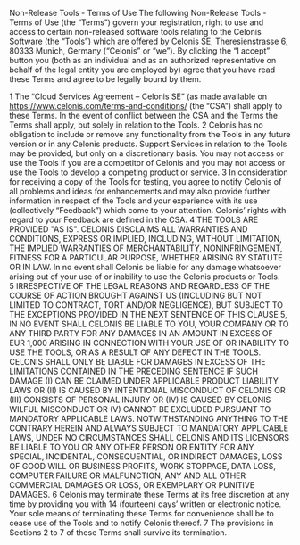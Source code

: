 Non-Release Tools - Terms of Use
The following Non-Release Tools - Terms of Use (the “Terms”) govern your registration, right to use and access to certain non-released software tools relating to the Celonis Software (the “Tools”) which are  offered by Celonis SE, Theresienstrasse 6, 80333 Munich, Germany (“Celonis” or “we”). By clicking the “I accept” button you (both as an individual and as an authorized representative on behalf of the legal entity you are employed by) agree that you have read these Terms and agree to be legally bound by them.

1	The “Cloud Services Agreement – Celonis SE” (as made available on https://www.celonis.com/terms-and-conditions/ (the “CSA”) shall apply to these Terms. In the event of conflict between the CSA and the Terms the Terms shall apply, but solely in relation to the Tools.
2	Celonis has no obligation to include or remove any functionality from the Tools in any future version or in any Celonis products. Support Services in relation to the Tools may be provided, but only on a discretionary basis. You may not access or use the Tools if you are a competitor of Celonis and you may not access or use the Tools to develop a competing product or service.
3	In consideration for receiving a copy of the Tools for testing, you agree to notify Celonis of all problems and ideas for enhancements and may also provide further information in respect of the Tools and your experience with its use (collectively “Feedback”) which come to your attention. Celonis’ rights with regard to your Feedback are defined in the CSA.
4	THE TOOLS ARE PROVIDED "AS IS". CELONIS DISCLAIMS ALL WARRANTIES AND CONDITIONS, EXPRESS OR IMPLIED, INCLUDING, WITHOUT LIMITATION, THE IMPLIED WARRANTIES OF MERCHANTABILITY, NONINFRINGEMENT, FITNESS FOR A PARTICULAR PURPOSE, WHETHER ARISING BY STATUTE OR IN LAW. In no event shall Celonis be liable for any damage whatsoever arising out of your use of or inability to use the Celonis products or Tools.  
5	IRRESPECTIVE OF THE LEGAL REASONS AND REGARDLESS OF THE COURSE OF ACTION BROUGHT AGAINST US (INCLUDING BUT NOT LIMITED TO CONTRACT, TORT AND/OR NEGLIGENCE), BUT SUBJECT TO THE EXCEPTIONS PROVIDED IN THE NEXT SENTENCE OF THIS CLAUSE 5, IN NO EVENT SHALL CELONIS BE LIABLE TO YOU, YOUR COMPANY OR TO ANY THIRD PARTY FOR ANY DAMAGES IN AN AMOUNT IN EXCESS OF EUR 1,000 ARISING IN CONNECTION WITH YOUR USE OF OR INABILITY TO USE THE TOOLS, OR AS A RESULT OF ANY DEFECT IN THE TOOLS. CELONIS SHALL ONLY BE LIABLE FOR DAMAGES IN EXCESS OF THE LIMITATIONS CONTAINED IN THE PRECEDING SENTENCE IF SUCH DAMAGE (I) CAN BE CLAIMED UNDER APPLICABLE PRODUCT LIABILITY LAWS OR (II) IS CAUSED BY INTENTIONAL MISCONDUCT OF CELONIS OR (III) CONSISTS OF PERSONAL INJURY OR (IV) IS CAUSED BY CELONIS WILFUL MISCONDUCT OR (V) CANNOT BE EXCLUDED PURSUANT TO MANDATORY APPLICABLE LAWS. NOTWITHSTANDING ANYTHING TO THE CONTRARY HEREIN AND ALWAYS SUBJECT TO MANDATORY APPLICABLE LAWS, UNDER NO CIRCUMSTANCES SHALL CELONIS AND ITS LICENSORS BE LIABLE TO YOU OR ANY OTHER PERSON OR ENTITY FOR ANY SPECIAL, INCIDENTAL, CONSEQUENTIAL, OR INDIRECT DAMAGES, LOSS OF GOOD WILL OR BUSINESS PROFITS, WORK STOPPAGE, DATA LOSS, COMPUTER FAILURE OR MALFUNCTION, ANY AND ALL OTHER COMMERCIAL DAMAGES OR LOSS, OR EXEMPLARY OR PUNITIVE DAMAGES.
6	Celonis may terminate these Terms at its free discretion at any time by providing you with 14 (fourteen) days’ written or electronic notice. Your sole means of terminating these Terms for convenience shall be to cease use of the Tools and to notify Celonis thereof.
7	The provisions in Sections 2 to 7 of these Terms shall survive its termination.
